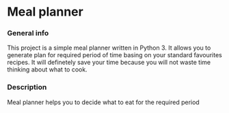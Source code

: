 # Meal planner

### General info

This project is a simple meal planner written in Python 3. It allows you to generate plan for required period of time basing on your standard favourites recipes. It will definetely save your time because you will not waste time thinking about what to cook. 

### Description

Meal planner helps you to decide what to eat for the required period 


